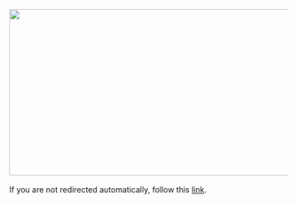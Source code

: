 <html lang="en-US">
    <head>
        <meta charset="UTF-8">
        <meta http-equiv="refresh" content="3; url=http://gentlemansbox.pxf.io/c/359393/331548/5011">
        <script type="text/javascript">
            window.location.href = "http://gentlemansbox.pxf.io/c/359393/331548/5011"
        </script>
        <title>The Gentleman's Box</title>
    </head>
    <body>
    <a href="http://gentlemansbox.pxf.io/c/359393/332078/5011"><img src="//a.impactradius-go.com/display-ad/5011-332078" border="0" alt="" width="720" height="300"/></a><img height="0" width="0" src="http://gentlemansbox.pxf.io/i/359393/332078/5011" style="position:absolute;visibility:hidden;" border="0" />
        <!-- Note: don't tell people to `click` the link, just tell them that it is a link. -->
        <br>
        <br>
        If you are not redirected automatically, follow this <a href='http://gentlemansbox.pxf.io/c/359393/331548/5011'>link</a>.
    </body>
</html>
